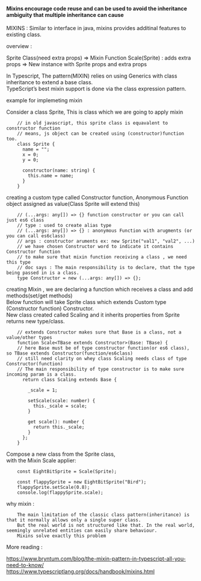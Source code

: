 


#### Mixins encourage code reuse and can be used to avoid the inheritance ambiguity that multiple inheritance can cause 

MIXINS : Similar to interface in java, mixins provides additinal features to existing class.

overview :



Sprite Class(need extra props) => Mixin Function Scale(Sprite) : adds extra props => New instance with Sprite props and extra props

In Typescript, The pattern(MIXIN) relies on using Generics with class inheritance to extend a base class.   
TypeScript’s best mixin support is done via the class expression pattern.  

example for implemeting mixin

Consider a class Sprite, This is class which we are going to apply mixin  

        // in old javascript, this sprite class is equavalent to constructor function
        // means, js object can be created using (constructor)function too.
        class Sprite {
          name = "";
          x = 0;
          y = 0;

          constructor(name: string) {
            this.name = name;
          }
        }

creating a custom type called Constructor function, Anonymous Function object assigned as value(Class Sprite will extend this)
        
        // (...args: any[]) => {} function constructor or you can call just es6 class
        // type : used to create alias type
        // (...args: any[]) => {} : anonymous Function with arugments (or you can call es6class)
        // args : constructor aruments ex: new Sprite("val1", "val2", ...)
        // we have chosen Constructor word to indicate it contains Constructor function 
        // to make sure that mixin function receiving a class , we need this type
        // doc says : The main responsibility is to declare, that the type being passed in is a class.
        type Constructor = new (...args: any[]) => {}; 
        
creating Mixin , we are declaring a function which receives a class and add methods(set/get methods)  
Below function will take Sprite class which extends Custom type (Constructor function) Constructor.  
New class created called Scaling and it inherits properties from Sprite returns new type/class.  
        
        // extends Constructor makes sure that Base is a class, not a value/other types
        function Scale<TBase extends Constructor>(Base: TBase) {
        // here Base must be of type constructor function(or es6 class), so TBase extends Constructor(function/es6class)
        // still need clarity on whey class Scaling needs class of type Constructor(function)
        // The main responsibility of type constructor is to make sure incoming param is a class.
          return class Scaling extends Base {
  
            _scale = 1;

            setScale(scale: number) {
              this._scale = scale;
            }

            get scale(): number {
              return this._scale;
            }
          };
        }        
        
        
Compose a new class from the Sprite class,  
with the Mixin Scale applier:  

        const EightBitSprite = Scale(Sprite);

        const flappySprite = new EightBitSprite("Bird");
        flappySprite.setScale(0.8);
        console.log(flappySprite.scale);        
        

why mixin : 

        The main limitation of the classic class pattern(inheritance) is that it normally allows only a single super class. 
        But the real world is not structured like that. In the real world, seemingly unrelated entities can easily share behaviour.
        Mixins solve exactly this problem

More reading :  

https://www.bryntum.com/blog/the-mixin-pattern-in-typescript-all-you-need-to-know/  
https://www.typescriptlang.org/docs/handbook/mixins.html

